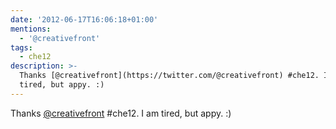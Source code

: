 ```yaml
---
date: '2012-06-17T16:06:18+01:00'
mentions:
  - '@creativefront'
tags:
  - che12
description: >-
  Thanks [@creativefront](https://twitter.com/@creativefront) #che12. I am
  tired, but appy. :)
---
```

Thanks [@creativefront](https://twitter.com/@creativefront) #che12. I am tired, but appy. :)
